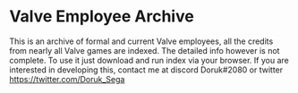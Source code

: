 # Valve Employee Archive
This is an archive of formal and current Valve employees, all the credits from nearly all Valve games are indexed.
The detailed info however is not complete. To use it just download and run index via your browser. 
If you are interested in developing this, contact me at discord Doruk#2080 or twitter https://twitter.com/Doruk_Sega
